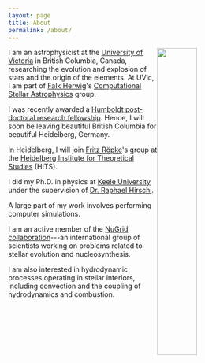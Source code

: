 ```yaml
---
layout: page
title: About
permalink: /about/
---
```



<img style="float: right" src="/assets/swj01.jpg" height="40%" width="40%">

I am an astrophysicist at the [University of Victoria](http://www.uvic.ca/)
in British Columbia, Canada, researching the evolution and explosion of
stars and the origin of the elements. At UVic, I am part of
[Falk Herwig](http://www.astro.uvic.ca/~fherwig)'s [Computational
Stellar Astrophysics](http://csa.phys.uvic.ca/) group.

I was recently awarded a [Humboldt post-doctoral research
fellowship](http://www.humboldt-foundation.de).
Hence, I will soon be leaving beautiful British Columbia for
beautiful Heidelberg, Germany.

In Heidelberg, I will join [Fritz Röpke](http://www.friedrich-roepke.de/)'s
group at the [Heidelberg Institute for Theoretical
Studies](http://www.h-its.org/english/research/tap/) (HITS).

I did my Ph.D. in physics at [Keele University](http://www.keele.ac.uk/)
under the supervision of
[Dr. Raphael Hirschi](http://www.astro.keele.ac.uk/~hirschi).

A large part of my work involves performing computer simulations.

I am an active member of the [NuGrid
collaboration](www.nugridstars.org)---an international group
of scientists working on problems related to stellar evolution and
nucleosynthesis.

I am also interested in hydrodynamic processes operating in stellar
interiors, including convection and the coupling of hydrodynamics and
combustion.
